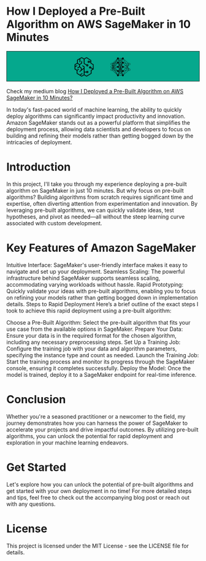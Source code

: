 # How I Deployed a Pre-Built Algorithm on AWS SageMaker in 10 Minutes
![alt text](image.png)

 Check my medium blog [How I Deployed a Pre-Built Algorithm on AWS SageMaker in 10 Minutes?](https://the-ml-engineer-guy.medium.com/how-i-deployed-a-pre-built-algorithm-on-aws-sagemaker-in-10-minutes-738e181ca3e1)

In today's fast-paced world of machine learning, the ability to quickly deploy algorithms can significantly impact productivity and innovation. Amazon SageMaker stands out as a powerful platform that simplifies the deployment process, allowing data scientists and developers to focus on building and refining their models rather than getting bogged down by the intricacies of deployment.

# Introduction
In this project, I'll take you through my experience deploying a pre-built algorithm on SageMaker in just 10 minutes. But why focus on pre-built algorithms? Building algorithms from scratch requires significant time and expertise, often diverting attention from experimentation and innovation. By leveraging pre-built algorithms, we can quickly validate ideas, test hypotheses, and pivot as needed—all without the steep learning curve associated with custom development.

# Key Features of Amazon SageMaker
Intuitive Interface: SageMaker's user-friendly interface makes it easy to navigate and set up your deployment.
Seamless Scaling: The powerful infrastructure behind SageMaker supports seamless scaling, accommodating varying workloads without hassle.
Rapid Prototyping: Quickly validate your ideas with pre-built algorithms, enabling you to focus on refining your models rather than getting bogged down in implementation details.
Steps to Rapid Deployment
Here’s a brief outline of the exact steps I took to achieve this rapid deployment using a pre-built algorithm:

Choose a Pre-Built Algorithm: Select the pre-built algorithm that fits your use case from the available options in SageMaker.
Prepare Your Data: Ensure your data is in the required format for the chosen algorithm, including any necessary preprocessing steps.
Set Up a Training Job: Configure the training job with your data and algorithm parameters, specifying the instance type and count as needed.
Launch the Training Job: Start the training process and monitor its progress through the SageMaker console, ensuring it completes successfully.
Deploy the Model: Once the model is trained, deploy it to a SageMaker endpoint for real-time inference.

# Conclusion
Whether you're a seasoned practitioner or a newcomer to the field, my journey demonstrates how you can harness the power of SageMaker to accelerate your projects and drive impactful outcomes. By utilizing pre-built algorithms, you can unlock the potential for rapid deployment and exploration in your machine learning endeavors.

# Get Started
Let's explore how you can unlock the potential of pre-built algorithms and get started with your own deployment in no time! For more detailed steps and tips, feel free to check out the accompanying blog post or reach out with any questions.

# License
This project is licensed under the MIT License - see the LICENSE file for details.
